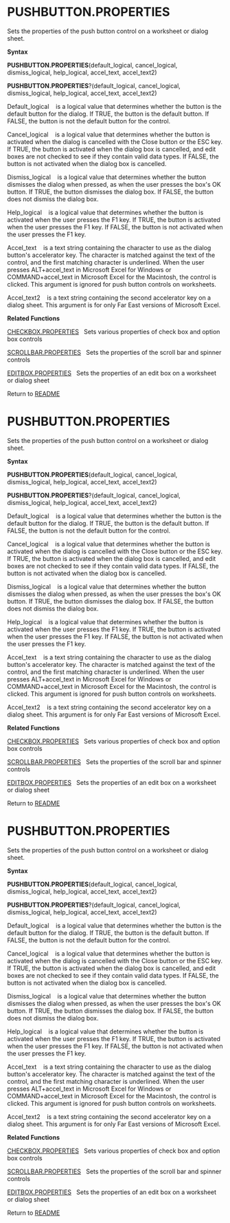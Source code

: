 # PUSHBUTTON.PROPERTIES

Sets the properties of the push button control on a worksheet or dialog
sheet.

**Syntax**

**PUSHBUTTON.PROPERTIES**(default\_logical, cancel\_logical,
dismiss\_logical, help\_logical, accel\_text, accel\_text2)

**PUSHBUTTON.PROPERTIES**?(default\_logical, cancel\_logical,
dismiss\_logical, help\_logical, accel\_text, accel\_text2)

Default\_logical&nbsp;&nbsp;&nbsp;&nbsp;is a logical value that
determines whether the button is the default button for the dialog. If
TRUE, the button is the default button. If FALSE, the button is not the
default button for the control.

Cancel\_logical&nbsp;&nbsp;&nbsp;&nbsp;is a logical value that
determines whether the button is activated when the dialog is cancelled
with the Close button or the ESC key. If TRUE, the button is activated
when the dialog box is cancelled, and edit boxes are not checked to see
if they contain valid data types. If FALSE, the button is not activated
when the dialog box is cancelled.

Dismiss\_logical&nbsp;&nbsp;&nbsp;&nbsp;is a logical value that
determines whether the button dismisses the dialog when pressed, as when
the user presses the box's OK button. If TRUE, the button dismisses the
dialog box. If FALSE, the button does not dismiss the dialog box.

Help\_logical&nbsp;&nbsp;&nbsp;&nbsp;is a logical value that determines
whether the button is activated when the user presses the F1 key. If
TRUE, the button is activated when the user presses the F1 key. If
FALSE, the button is not activated when the user presses the F1 key.

Accel\_text&nbsp;&nbsp;&nbsp;&nbsp;is a text string containing the
character to use as the dialog button's accelerator key. The character
is matched against the text of the control, and the first matching
character is underlined. When the user presses ALT+accel\_text in
Microsoft Excel for Windows or COMMAND+accel\_text in Microsoft Excel
for the Macintosh, the control is clicked. This argument is ignored for
push button controls on worksheets.

Accel\_text2&nbsp;&nbsp;&nbsp;&nbsp;is a text string containing the
second accelerator key on a dialog sheet. This argument is for only Far
East versions of Microsoft Excel.

**Related Functions**

[CHECKBOX.PROPERTIES](CHECKBOX.PROPERTIES.md)&nbsp;&nbsp;&nbsp;Sets various properties of check
box and option box controls

[SCROLLBAR.PROPERTIES](SCROLLBAR.PROPERTIES.md)&nbsp;&nbsp;&nbsp;Sets the properties of the scroll
bar and spinner controls

[EDITBOX.PROPERTIES](EDITBOX.PROPERTIES.md)&nbsp;&nbsp;&nbsp;Sets the properties of an edit box
on a worksheet or dialog sheet


Return to [README](README.md#P)

# PUSHBUTTON.PROPERTIES

Sets the properties of the push button control on a worksheet or dialog
sheet.

**Syntax**

**PUSHBUTTON.PROPERTIES**(default\_logical, cancel\_logical,
dismiss\_logical, help\_logical, accel\_text, accel\_text2)

**PUSHBUTTON.PROPERTIES**?(default\_logical, cancel\_logical,
dismiss\_logical, help\_logical, accel\_text, accel\_text2)

Default\_logical&nbsp;&nbsp;&nbsp;&nbsp;is a logical value that
determines whether the button is the default button for the dialog. If
TRUE, the button is the default button. If FALSE, the button is not the
default button for the control.

Cancel\_logical&nbsp;&nbsp;&nbsp;&nbsp;is a logical value that
determines whether the button is activated when the dialog is cancelled
with the Close button or the ESC key. If TRUE, the button is activated
when the dialog box is cancelled, and edit boxes are not checked to see
if they contain valid data types. If FALSE, the button is not activated
when the dialog box is cancelled.

Dismiss\_logical&nbsp;&nbsp;&nbsp;&nbsp;is a logical value that
determines whether the button dismisses the dialog when pressed, as when
the user presses the box's OK button. If TRUE, the button dismisses the
dialog box. If FALSE, the button does not dismiss the dialog box.

Help\_logical&nbsp;&nbsp;&nbsp;&nbsp;is a logical value that determines
whether the button is activated when the user presses the F1 key. If
TRUE, the button is activated when the user presses the F1 key. If
FALSE, the button is not activated when the user presses the F1 key.

Accel\_text&nbsp;&nbsp;&nbsp;&nbsp;is a text string containing the
character to use as the dialog button's accelerator key. The character
is matched against the text of the control, and the first matching
character is underlined. When the user presses ALT+accel\_text in
Microsoft Excel for Windows or COMMAND+accel\_text in Microsoft Excel
for the Macintosh, the control is clicked. This argument is ignored for
push button controls on worksheets.

Accel\_text2&nbsp;&nbsp;&nbsp;&nbsp;is a text string containing the
second accelerator key on a dialog sheet. This argument is for only Far
East versions of Microsoft Excel.

**Related Functions**

[CHECKBOX.PROPERTIES](CHECKBOX.PROPERTIES.md)&nbsp;&nbsp;&nbsp;Sets various properties of check
box and option box controls

[SCROLLBAR.PROPERTIES](SCROLLBAR.PROPERTIES.md)&nbsp;&nbsp;&nbsp;Sets the properties of the scroll
bar and spinner controls

[EDITBOX.PROPERTIES](EDITBOX.PROPERTIES.md)&nbsp;&nbsp;&nbsp;Sets the properties of an edit box
on a worksheet or dialog sheet


Return to [README](README.md#P)

# PUSHBUTTON.PROPERTIES

Sets the properties of the push button control on a worksheet or dialog
sheet.

**Syntax**

**PUSHBUTTON.PROPERTIES**(default\_logical, cancel\_logical,
dismiss\_logical, help\_logical, accel\_text, accel\_text2)

**PUSHBUTTON.PROPERTIES**?(default\_logical, cancel\_logical,
dismiss\_logical, help\_logical, accel\_text, accel\_text2)

Default\_logical&nbsp;&nbsp;&nbsp;&nbsp;is a logical value that
determines whether the button is the default button for the dialog. If
TRUE, the button is the default button. If FALSE, the button is not the
default button for the control.

Cancel\_logical&nbsp;&nbsp;&nbsp;&nbsp;is a logical value that
determines whether the button is activated when the dialog is cancelled
with the Close button or the ESC key. If TRUE, the button is activated
when the dialog box is cancelled, and edit boxes are not checked to see
if they contain valid data types. If FALSE, the button is not activated
when the dialog box is cancelled.

Dismiss\_logical&nbsp;&nbsp;&nbsp;&nbsp;is a logical value that
determines whether the button dismisses the dialog when pressed, as when
the user presses the box's OK button. If TRUE, the button dismisses the
dialog box. If FALSE, the button does not dismiss the dialog box.

Help\_logical&nbsp;&nbsp;&nbsp;&nbsp;is a logical value that determines
whether the button is activated when the user presses the F1 key. If
TRUE, the button is activated when the user presses the F1 key. If
FALSE, the button is not activated when the user presses the F1 key.

Accel\_text&nbsp;&nbsp;&nbsp;&nbsp;is a text string containing the
character to use as the dialog button's accelerator key. The character
is matched against the text of the control, and the first matching
character is underlined. When the user presses ALT+accel\_text in
Microsoft Excel for Windows or COMMAND+accel\_text in Microsoft Excel
for the Macintosh, the control is clicked. This argument is ignored for
push button controls on worksheets.

Accel\_text2&nbsp;&nbsp;&nbsp;&nbsp;is a text string containing the
second accelerator key on a dialog sheet. This argument is for only Far
East versions of Microsoft Excel.

**Related Functions**

[CHECKBOX.PROPERTIES](CHECKBOX.PROPERTIES.md)&nbsp;&nbsp;&nbsp;Sets various properties of check
box and option box controls

[SCROLLBAR.PROPERTIES](SCROLLBAR.PROPERTIES.md)&nbsp;&nbsp;&nbsp;Sets the properties of the scroll
bar and spinner controls

[EDITBOX.PROPERTIES](EDITBOX.PROPERTIES.md)&nbsp;&nbsp;&nbsp;Sets the properties of an edit box
on a worksheet or dialog sheet


Return to [README](README.md#P)

